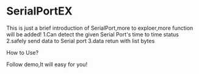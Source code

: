 # SerialPortEX
This is just a brief introduction of SerialPort,more to exploer,more function will be added!
1.Can detect the given Serial Port's time to time status
2.safely send data to Serial port
3.data retun with list bytes


How to Use?

Follow demo,It will easy for you!
